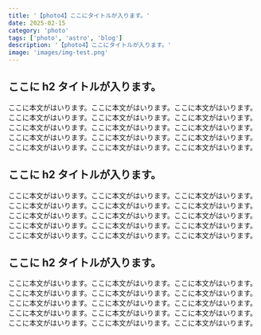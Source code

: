 ```yaml
---
title: '【photo4】ここにタイトルが入ります。'
date: 2025-02-15
category: 'photo'
tags: ['photo', 'astro', 'blog']
description: '【photo4】ここにタイトルが入ります。'
image: 'images/img-test.png'
---
```


## ここに h2 タイトルが入ります。

ここに本文がはいります。ここに本文がはいります。ここに本文がはいります。ここに本文がはいります。ここに本文がはいります。ここに本文がはいります。ここに本文がはいります。ここに本文がはいります。ここに本文がはいります。ここに本文がはいります。ここに本文がはいります。ここに本文がはいります。ここに本文がはいります。ここに本文がはいります。ここに本文がはいります。

## ここに h2 タイトルが入ります。

ここに本文がはいります。ここに本文がはいります。ここに本文がはいります。ここに本文がはいります。ここに本文がはいります。ここに本文がはいります。ここに本文がはいります。ここに本文がはいります。ここに本文がはいります。ここに本文がはいります。ここに本文がはいります。ここに本文がはいります。ここに本文がはいります。ここに本文がはいります。ここに本文がはいります。

## ここに h2 タイトルが入ります。

ここに本文がはいります。ここに本文がはいります。ここに本文がはいります。ここに本文がはいります。ここに本文がはいります。ここに本文がはいります。ここに本文がはいります。ここに本文がはいります。ここに本文がはいります。ここに本文がはいります。ここに本文がはいります。ここに本文がはいります。ここに本文がはいります。ここに本文がはいります。ここに本文がはいります。
